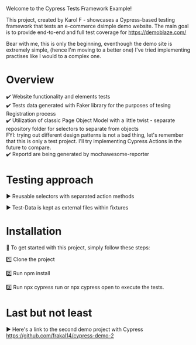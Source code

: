 Welcome to the Cypress Tests Framework Example!

This project, created by Karol F - showcases a Cypress-based testing framework that tests an e-commerce dsimple demo website. The main goal is to provide end-to-end and full test coverage for https://demoblaze.com/

Bear with me, this is only the beginning, eventhough the demo site is extremely simple, (hence I'm moving to a better one) I've tried implementing practises like I would to a complex one.

# Overview
:heavy_check_mark: Website functionality and elements tests<br>
:heavy_check_mark: Tests data generated with Faker library for the purposes of tesing Registration process<br>
:heavy_check_mark: Utilization of classic Page Object Model with a little twist - separate repository folder for selectors to separate from objects<br>
FYI: trying out different design patterns is not a bad thing, let's remember that this is only a test project. I'll try implementing Cypress Actions in the future to compare.<br>
:heavy_check_mark: Reportd are being generated by mochawesome-reporter<br>

# Testing approach
 :arrow_forward: Reusable selectors with separated action methods

 :arrow_forward: Test-Data is kept as external files within fixtures




# Installation
:rocket: To get started with this project, simply follow these steps:

:one: Clone the project

2️⃣ Run npm install

3️⃣ Run npx cypress run or npx cypress open to execute the tests.

# Last but not least
▶️ Here's a link to the second demo project with Cypress https://github.com/frakal14/cypress-demo-2

